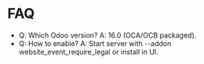 # FAQ

- Q: Which Odoo version? A: 16.0 (OCA/OCB packaged).
- Q: How to enable? A: Start server with --addon website_event_require_legal or install in UI.
